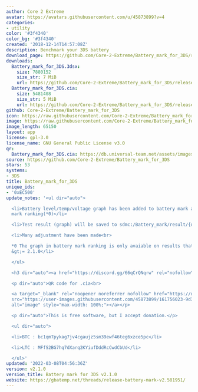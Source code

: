 ```yaml
---
author: Core 2 Extreme
avatar: https://avatars.githubusercontent.com/u/45873899?v=4
categories:
- utility
color: '#3f4340'
color_bg: '#3f4340'
created: '2018-12-14T14:57:08Z'
description: Benchmark your 3DS battery
download_page: https://github.com/Core-2-Extreme/Battery_mark_for_3DS/releases
downloads:
  Battery_mark_for_3DS.3dsx:
    size: 7880152
    size_str: 7 MiB
    url: https://github.com/Core-2-Extreme/Battery_mark_for_3DS/releases/download/v2.1.0/Battery_mark_for_3DS.3dsx
  Battery_mark_for_3DS.cia:
    size: 5481408
    size_str: 5 MiB
    url: https://github.com/Core-2-Extreme/Battery_mark_for_3DS/releases/download/v2.1.0/Battery_mark_for_3DS.cia
github: Core-2-Extreme/Battery_mark_for_3DS
icon: https://raw.githubusercontent.com/Core-2-Extreme/Battery_mark_for_3DS/master/resource/icon.png
image: https://raw.githubusercontent.com/Core-2-Extreme/Battery_mark_for_3DS/master/resource/banner.png
image_length: 65150
layout: app
license: gpl-3.0
license_name: GNU General Public License v3.0
qr:
  Battery_mark_for_3DS.cia: https://db.universal-team.net/assets/images/qr/battery_mark_for_3ds-cia.png
source: https://github.com/Core-2-Extreme/Battery_mark_for_3DS
stars: 53
systems:
- 3DS
title: Battery_mark_for_3DS
unique_ids:
- '0xEC500'
update_notes: '<ul dir="auto">

  <li>Battery level/temp/voltage graph has been added to battery mark and battery
  mark ranking(*0)</li>

  <li>Test result (graph) will be saved to sdmc:/Battery_mark/result/{date}.jpg</li>

  <li>Many adjustment have been made<br>

  *0 The graph in battery mark ranking is only avaiable on results that are app ver
  &gt;= 2.1.0</li>

  </ul>

  <h3 dir="auto"><a href="https://discord.gg/66qCrQNqrw" rel="nofollow">Discord channel</a></h3>

  <p dir="auto">QR code for .cia<br>

  <a target="_blank" rel="noopener noreferrer nofollow" href="https://user-images.githubusercontent.com/45873899/161756023-9d3528b1-c458-4b2c-8dd4-8265beb871b0.png"><img
  src="https://user-images.githubusercontent.com/45873899/161756023-9d3528b1-c458-4b2c-8dd4-8265beb871b0.png"
  alt="image" style="max-width: 100%;"></a></p>

  <p dir="auto">This is free software, but I accept donation.</p>

  <ul dir="auto">

  <li>BTC : bc1qm7pykag7jv4cgaujz5sm39ewf46teg6xzce5pc</li>

  <li>LTC : MFfS2BG7hq7dXarq2KYiufDddRcCwdCbUd</li>

  </ul>'
updated: '2022-03-08T04:56:36Z'
version: v2.1.0
version_title: Battery mark for 3DS v2.1.0
website: https://gbatemp.net/threads/release-battery-mark-v2.581951/
---
```

